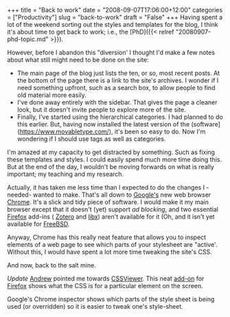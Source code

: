 +++
title = "Back to work"
date = "2008-09-07T17:06:00+12:00"
categories = ["Productivity"]
slug = "back-to-work"
draft = "False"
+++
Having spent a lot of the weekend sorting out the styles and
templates for the blog, I think it's about time to get back to work;
i.e., the
[PhD]({{< relref "20080907-phd-topic.md" >}}).

However, before I abandon this "diversion' I thought I'd make a few
notes about what still might need to be done on the site:

- The main page of the blog just lists the ten, or so, most recent
posts. At the bottom of the page there is a link to the site's
archives. I wonder if I need something upfront, such as a search box,
to allow people to find old material more easily.
- I've done away entirely with the sidebar. That gives the page a
cleaner look, but it doesn't invite people to explore more of the site.
- Finally, I've started using the hierarchical categories. I had
planned to do this earlier. But, having now installed the latest
version of the (software](https://www.movabletype.com/), it's been so
easy to do. Now I'm wondering if I should use tags as well as
categories.

I'm amazed at my capacity to get distracted by something. Such as
fixing these templates and styles. I could easily spend much more
time doing this. But at the end of the day, I wouldn't be moving
forwards on what is really important; my teaching and my research.

Actually, it has taken me less time than I expected to do the changes
I -needed- wanted to make. That's all down to
[Google's](https://www.google.com/googlebooks/chrome/) new web browser
[Chrome](https://www.google.com/chrome). It's a slick and tidy piece of
software. I would make it my main browser except that it doesn't (yet)
support _ad blocking_, and two essential
[Firefox](https://www.mozilla.com/firefox/) add-ins (
[Zotero](https://www.zotero.org/) and [libx](https://www.libx.org/)) aren't
available for it (Oh, and it isn't yet available for
[FreeBSD](https://www.freebsd.org/).

Anyway, Chrome has this really neat feature that allows you to
inspect elements of a web page to see which parts of your stylesheet
are "active'. Without this, I would have spent a lot more time
tweaking the site's CSS.

And now, back to the salt mine.

_Update_
[Andrew](https://staff.business.auckland.ac.nz/StaffDirectory/StaffProfile/tabid/542/upi/aebe001/Default.aspx)
pointed me towards
[CSSViewer](https://www.nicolashuon.info/?page=work&type=projects&id=cssviewer).
This neat
[add-on](https://addons.mozilla.org/extensions/moreinfo.php?id=2104&application=firefox) for
[Firefox](https://www.mozilla.com/en-US/firefox/) shows what the CSS is
for a particular element on the screen.

Google's Chrome inspector shows which parts of the style sheet is being
used (or overridden) so it is easier to tweak one's style-sheet.

